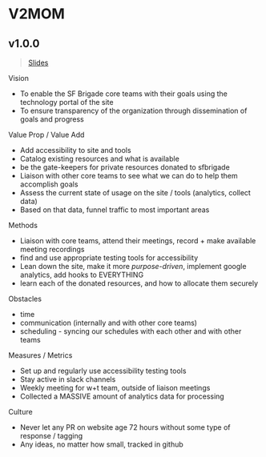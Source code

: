 # V2MOM
## v1.0.0

> [Slides](https://docs.google.com/presentation/d/1c28z0kaQk1_5S0xp84GVW-w6ZUrLj3-baFX-MXr72Qw/edit?usp=sharing)

Vision

- To enable the SF Brigade core teams with their goals using the technology portal of the site
- To ensure transparency of the organization through dissemination of goals and progress

Value Prop / Value Add

- Add accessibility to site and tools
- Catalog existing resources and what is available
- be the gate-keepers for private resources donated to sfbrigade
- Liaison with other core teams to see what we can do to help them accomplish goals
- Assess the current state of usage on the site / tools (analytics, collect data)
- Based on that data, funnel traffic to most important areas

Methods

- Liaison with core teams, attend their meetings, record + make available meeting recordings
- find and use appropriate testing tools for accessibility
- Lean down the site, make it more *purpose-driven*, implement google analytics, add hooks to EVERYTHING
- learn each of the donated resources, and how to allocate them securely

Obstacles

- time
- communication (internally and with other core teams)
- scheduling - syncing our schedules with each other and with other teams

Measures / Metrics

- Set up and regularly use accessibility testing tools
- Stay active in slack channels
- Weekly meeting for w+t team, outside of liaison meetings
- Collected a MASSIVE amount of analytics data for processing

Culture

- Never let any PR on website age 72 hours without some type of response / tagging
- Any ideas, no matter how small, tracked in github
